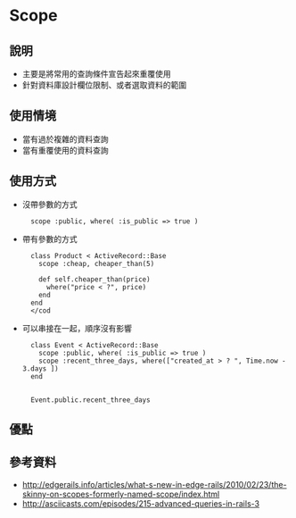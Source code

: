 # Scope

## 說明

* 主要是將常用的查詢條件宣告起來重覆使用
* 針對資料庫設計欄位限制、或者選取資料的範圍

## 使用情境

* 當有過於複雜的資料查詢
* 當有重覆使用的資料查詢

## 使用方式

* 沒帶參數的方式

        scope :public, where( :is_public => true )
          
* 帶有參數的方式

        class Product < ActiveRecord::Base 
          scope :cheap, cheaper_than(5)

          def self.cheaper_than(price)  
            where("price < ?", price)  
          end  
        end
        </cod

* 可以串接在一起，順序沒有影響
        
        class Event < ActiveRecord::Base
          scope :public, where( :is_public => true )
          scope :recent_three_days, where(["created_at > ? ", Time.now - 3.days ])
        end


        Event.public.recent_three_days

## 優點
## 參考資料

* <http://edgerails.info/articles/what-s-new-in-edge-rails/2010/02/23/the-skinny-on-scopes-formerly-named-scope/index.html>
* <http://asciicasts.com/episodes/215-advanced-queries-in-rails-3>